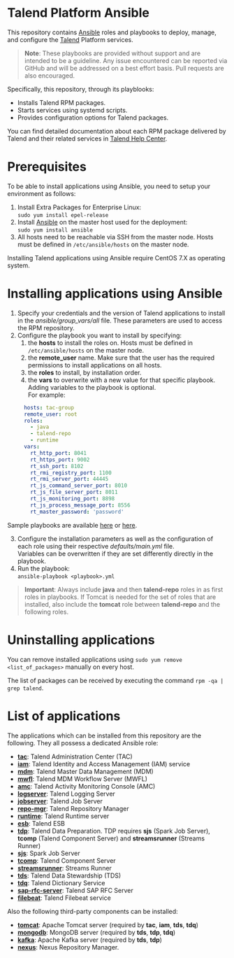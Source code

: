 # Talend Platform Ansible

This repository contains [Ansible](https://www.ansible.com/) roles and playbooks to deploy, manage, and configure the [Talend](https://www.talend.com) Platform services.

> **Note**: These playbooks are provided without support and are intended to be a guideline. Any issue encountered can be reported via GitHub and will be addressed on a best effort basis. Pull requests are also encouraged.

Specifically, this repository, through its playblooks:

* Installs Talend RPM packages.
* Starts services using systemd scripts.
* Provides configuration options for Talend packages.

You can find detailed documentation about each RPM package delivered by Talend and their related services in [Talend Help Center](https://help.talend.com/search/all?query=rpm&content-lang=en-US).

# Prerequisites

To be able to install applications using Ansible, you need to setup your environment as follows:

1. Install Extra Packages for Enterprise Linux: <br/> `sudo yum install epel-release`
2. Install [Ansible](https://www.ansible.com/) on the master host used for the deployment: <br/> `sudo yum install ansible`
3. All hosts need to be reachable via SSH from the master node. Hosts must be defined in `/etc/ansible/hosts` on the master node.

Installing Talend applications using Ansible require CentOS 7.X as operating system.

# Installing applications using Ansible

1. Specify your credentials and the version of Talend applications to install in the *ansible/group_vars/all* file. These parameters are used to access the RPM repository.
2. Configure the playbook you want to install by specifying:
    1. the **hosts** to install the roles on. Hosts must be defined in `/etc/ansible/hosts` on the master node.
    2. the **remote_user** name. Make sure that the user has the required permissions to install applications on all hosts.
    3. the **roles** to install, by installation order.
    4. the **vars** to overwrite with a new value for that specific playbook. Adding variables to the playbook is optional. <br/>
    For example:
    ```yml
      hosts: tac-group
      remote_user: root
      roles:
        - java
        - talend-repo
        - runtime
      vars:
        rt_http_port: 8041
        rt_https_port: 9002
        rt_ssh_port: 8102
        rt_rmi_registry_port: 1100
        rt_rmi_server_port: 44445
        rt_js_command_server_port: 8010
        rt_js_file_server_port: 8011
        rt_js_monitoring_port: 8898
        rt_js_process_message_port: 8556
        rt_master_password: 'password'
    ```
Sample playbooks are available [here](ansible/examples) or [here](ansible).

3. Configure the installation parameters as well as the configuration of each role using their respective *defaults/main.yml* file. <br/> Variables can be overwritten if they are set differently directly in the playbook.
4. Run the playbook: <br/> `ansible-playbook <playbook>.yml`

> **Important**: Always include **java** and then **talend-repo** roles in as first roles in playbooks. If Tomcat is needed for the set of roles that are installed, also include the **tomcat** role between **talend-repo** and the following roles.

# Uninstalling applications

You can remove installed applications using `sudo yum remove <list_of_packages>` manually on every host.

The list of packages can be received by executing the command `rpm -qa | grep talend`.

# List of applications

The applications which can be installed from this repository are the following. They all possess a dedicated Ansible role:

* **[tac](ansible/roles/tac)**: Talend Administration Center (TAC)
* **[iam](ansible/roles/iam)**: Talend Identity and Access Management (IAM) service
* **[mdm](ansible/roles/mdm)**: Talend Master Data Management (MDM)
* **[mwfl](ansible/roles/mwfl)**: Talend MDM Workflow Server (MWFL)
* **[amc](ansible/roles/amc)**: Talend Activity Monitoring Console (AMC)
* **[logserver](ansible/roles/logserver)**: Talend Logging Server
* **[jobserver](ansible/roles/jobserver)**: Talend Job Server
* **[repo-mgr](ansible/roles/repo-mgr)**: Talend Repository Manager
* **[runtime](ansible/roles/runtime)**: Talend Runtime server
* **[esb](ansible/roles/esb)**: Talend ESB
* **[tdp](ansible/roles/tdp)**: Talend Data Preparation. TDP requires **sjs** (Spark Job Server), **tcomp** (Talend Component Server) and **streamsrunner** (Streams Runner)
* **[sjs](ansible/roles/sjs)**: Spark Job Server
* **[tcomp](ansible/roles/tcomp)**: Talend Component Server
* **[streamsrunner](ansible/roles/streamsrunner)**: Streams Runner
* **[tds](ansible/roles/tds)**: Talend Data Stewardship (TDS)
* **[tdq](ansible/roles/tdq)**: Talend Dictionary Service
* **[sap-rfc-server](ansible/roles/sap-rfc-server)**: Talend SAP RFC Server
* **[filebeat](ansible/roles/filebeat)**: Talend Filebeat service

Also the following third-party components can be installed:

* **[tomcat](ansible/roles/tomcat)**: Apache Tomcat server (required by **tac**, **iam**, **tds**, **tdq**)
* **[mongodb](ansible/roles/mongodb)**: MongoDB server (required by **tds**, **tdp**, **tdq**)
* **[kafka](ansible/roles/kafka)**: Apache Kafka server (required by **tds**, **tdp**)
* **[nexus](ansible/roles/nexus)**: Nexus Repository Manager.
